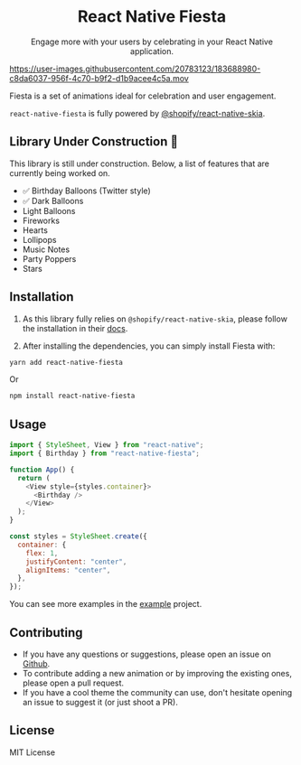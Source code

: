 <h1 align="center">React Native Fiesta</h1>

<p align="center">Engage more with your users by celebrating in your React Native application.</p>

https://user-images.githubusercontent.com/20783123/183688980-c8da6037-956f-4c70-b9f2-d1b9acee4c5a.mov

Fiesta is a set of animations ideal for celebration and user engagement.

`react-native-fiesta` is fully powered by [@shopify/react-native-skia](https://shopify.github.io/react-native-skia/).

## Library Under Construction 🚧

This library is still under construction. Below, a list of features that are currently being worked on.

- ✅ Birthday Balloons (Twitter style)
- ✅ Dark Balloons
- Light Balloons
- Fireworks
- Hearts
- Lollipops
- Music Notes
- Party Poppers
- Stars

## Installation

1. As this library fully relies on `@shopify/react-native-skia`, please follow the installation in their [docs](https://shopify.github.io/react-native-skia/docs/getting-started/installation).

2. After installing the dependencies, you can simply install Fiesta with:

```bash
yarn add react-native-fiesta
```

Or

```bash
npm install react-native-fiesta
```

## Usage

```js
import { StyleSheet, View } from "react-native";
import { Birthday } from "react-native-fiesta";

function App() {
  return (
    <View style={styles.container}>
      <Birthday />
    </View>
  );
}

const styles = StyleSheet.create({
  container: {
    flex: 1,
    justifyContent: "center",
    alignItems: "center",
  },
});
```

You can see more examples in the [example](./example) project.

## Contributing

- If you have any questions or suggestions, please open an issue on [Github](https://github.com/mateoguzmana/react-native-fiesta/issues).
- To contribute adding a new animation or by improving the existing ones, please open a pull request.
- If you have a cool theme the community can use, don't hesitate opening an issue to suggest it (or just shoot a PR).

## License

MIT License
